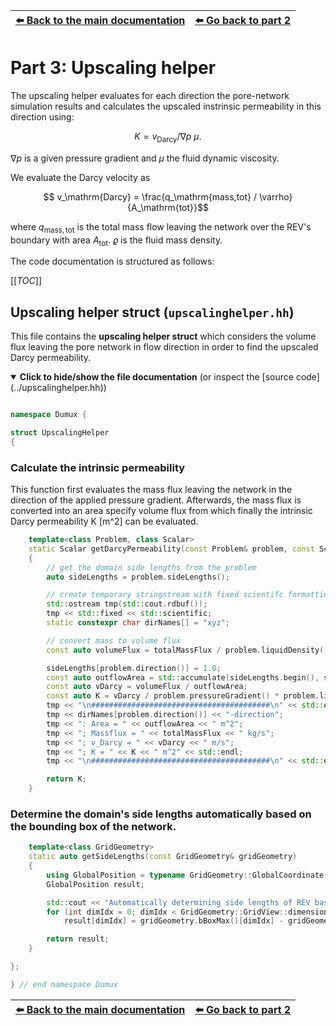 <!-- Important: This file has been automatically generated by generate_example_docs.py. Do not edit this file directly! -->


| [:arrow_left: Back to the main documentation](../README.md) | [:arrow_left: Go back to part 2](main.md) |
|---|---:|

# Part 3: Upscaling helper

The upscaling helper evaluates for each direction the pore-network simulation results and calculates the upscaled instrinsic permeability in this direction using:

```math
 K = v_\mathrm{Darcy} / \nabla p ~ \mu.
```
$`\nabla p`$ is a given pressure gradient and $`\mu`$ the fluid dynamic viscosity.

We evaluate the Darcy velocity as

```math
     v_\mathrm{Darcy} = \frac{q_\mathrm{mass,tot} / \varrho}{A_\mathrm{tot}}
```

where $`q_\mathrm{mass,tot}`$ is the total mass flow leaving the network over the REV's boundary with area
$`A_\mathrm{tot}`$. $`\varrho `$ is the fluid mass density.


The code documentation is structured as follows:

[[_TOC_]]


## Upscaling helper struct (`upscalinghelper.hh`)

This file contains the __upscaling helper struct__ which considers the volume flux leaving
the pore network in flow direction in order to find the upscaled Darcy permeability.

<details open>
<summary><b>Click to hide/show the file documentation</b> (or inspect the [source code](../upscalinghelper.hh))</summary>


```cpp

namespace Dumux {

struct UpscalingHelper
{
```

### Calculate the intrinsic permeability
This function first evaluates the mass flux leaving the network in the direction of the applied pressure gradient.
Afterwards, the mass flux is converted into an area specify volume flux from which finally the intrinsic Darcy
permeability K [m^2] can be evaluated.

```cpp
    template<class Problem, class Scalar>
    static Scalar getDarcyPermeability(const Problem& problem, const Scalar totalMassFlux)
    {
        // get the domain side lengths from the problem
        auto sideLengths = problem.sideLengths();

        // create temporary stringstream with fixed scientifc formatting without affecting std::cout
        std::ostream tmp(std::cout.rdbuf());
        tmp << std::fixed << std::scientific;
        static constexpr char dirNames[] = "xyz";

        // convert mass to volume flux
        const auto volumeFlux = totalMassFlux / problem.liquidDensity();;

        sideLengths[problem.direction()] = 1.0;
        const auto outflowArea = std::accumulate(sideLengths.begin(), sideLengths.end(), 1.0, std::multiplies<Scalar>());
        const auto vDarcy = volumeFlux / outflowArea;
        const auto K = vDarcy / problem.pressureGradient() * problem.liquidDynamicViscosity();
        tmp << "\n########################################\n" << std::endl;
        tmp << dirNames[problem.direction()] << "-direction";
        tmp << ": Area = " << outflowArea << " m^2";
        tmp << "; Massflux = " << totalMassFlux << " kg/s";
        tmp << "; v_Darcy = " << vDarcy << " m/s";
        tmp << "; K = " << K << " m^2" << std::endl;
        tmp << "\n########################################\n" << std::endl;

        return K;
    }
```

### Determine the domain's side lengths automatically based on the bounding box of the network.

```cpp
    template<class GridGeometry>
    static auto getSideLengths(const GridGeometry& gridGeometry)
    {
        using GlobalPosition = typename GridGeometry::GlobalCoordinate;
        GlobalPosition result;

        std::cout << "Automatically determining side lengths of REV based on bounding box of pore network" << std::endl;
        for (int dimIdx = 0; dimIdx < GridGeometry::GridView::dimensionworld; ++dimIdx)
            result[dimIdx] = gridGeometry.bBoxMax()[dimIdx] - gridGeometry.bBoxMin()[dimIdx];

        return result;
    }
```


```cpp
};

} // end namespace Dumux
```


</details>


| [:arrow_left: Back to the main documentation](../README.md) | [:arrow_left: Go back to part 2](main.md) |
|---|---:|

